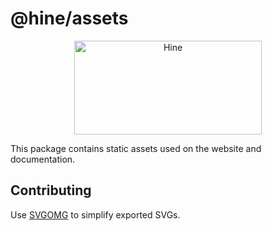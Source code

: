 # @hine/assets

<div align="center">
<picture>
  <source media="(prefers-color-scheme: dark)" srcset="./wordmark-dark.svg" alt="Hine" width="300" height="150"></source>
  <source media="(prefers-color-scheme: light)" srcset="./wordmark.svg" alt="Hine" width="300" height="150"></source>
  <img src="./wordmark.svg" alt="Hine" width="300" height="150">
</picture>
</div>

This package contains static assets used on the website and documentation.

## Contributing

Use [SVGOMG](https://jakearchibald.github.io/svgomg/) to simplify exported SVGs.
